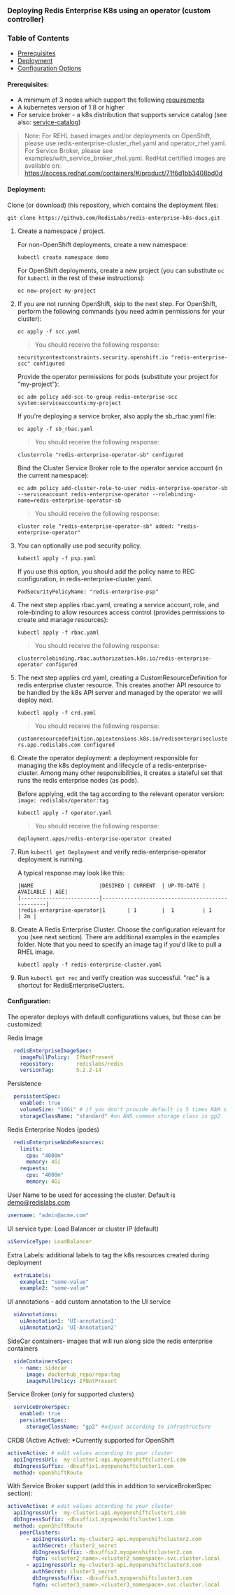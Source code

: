### Deploying Redis Enterprise K8s using an operator (custom controller)
### Table of Contents


* [Prerequisites](#prerequisites)
* [Deployment](#deployment)
* [Configuration Options](#configuration)



#### Prerequisites:
* A minimum of 3 nodes which support the following [requirements][]
* A kubernetes version of 1.8 or higher
* For service broker - a k8s distribution that supports service catalog (see also: [service-catalog][])
> Note: For REHL based images and/or deployments on OpenShift, please use redis-enterprise-cluster_rhel.yaml and operator_rhel.yaml.
For Service Broker, please see examples/with_service_broker_rhel.yaml. RedHat certified images are available on: https://access.redhat.com/containers/#/product/71f6d1bb3408bd0d


#### Deployment:
Clone (or download) this repository, which contains the deployment files:
```
git clone https://github.com/RedisLabs/redis-enterprise-k8s-docs.git
```

1) Create a namespace / project.

    For non-OpenShift deployments, create a new namespace:
    
    ```
    kubectl create namespace demo
    ```

    For OpenShift deployments, create a new project (you can substitute `oc` for `kubectl` in the rest of these instructions):
    
    ```
    oc new-project my-project
    ```

2) If you are not running OpenShift, skip to the next step.  For OpenShift, perform the following commands (you need admin permissions for your cluster):
     
    ```
    oc apply -f scc.yaml
    ```
      > You should receive the following response:
   
    `securitycontextconstraints.security.openshift.io "redis-enterprise-scc" configured`
       
    Provide the operator permissions for pods (substitute your project for "my-project"):
    ```
    oc adm policy add-scc-to-group redis-enterprise-scc system:serviceaccounts:my-project
    ```
    
    If you're deploying a service broker, also apply the sb_rbac.yaml file:
    ```
    oc apply -f sb_rbac.yaml
    ```
    
    > You should receive the following response:

    `clusterrole "redis-enterprise-operator-sb" configured`

    Bind the Cluster Service Broker role to the operator service account (in the current namespace):
    
     ```
    oc adm policy add-cluster-role-to-user redis-enterprise-operator-sb --serviceaccount redis-enterprise-operator --rolebinding-name=redis-enterprise-operator-sb
     ```
    > You should receive the following response:

    `cluster role "redis-enterprise-operator-sb" added: "redis-enterprise-operator"`

3) You can optionally use pod security policy.
    ```
    kubectl apply -f psp.yaml
    ```
    If you use this option, you should add the policy name to REC configuration, in redis-enterprise-cluster.yaml.
    ```
    PodSecurityPolicyName: "redis-enterprise-psp"
    ```


4) The next step applies rbac.yaml, creating a service account, role, and role-binding to allow resources access control (provides permissions to create and manage resources):

    ```
    kubectl apply -f rbac.yaml
    ```

    > You should receive the following response:

    `clusterrolebinding.rbac.authorization.k8s.io/redis-enterprise-operator configured`

5) The next step applies crd.yaml, creating a CustomResourceDefinition for redis enterprise cluster resource.
This creates another API resource to be handled by the k8s API server and managed by the operator we will deploy next.
    ```
    kubectl apply -f crd.yaml
    ```

    > You should receive the following response:
    
    `customresourcedefinition.apiextensions.k8s.io/redisenterpriseclusters.app.redislabs.com configured`

6) Create the operator deployment: a deployment responsible for managing the k8s deployment and lifecycle of a redis-enterprise-cluster.
    Among many other responsibilities, it creates a stateful set that runs the redis enterprise nodes (as pods).

    Before applying, edit the tag according to the relevant operator version: `image: redislabs/operator:tag`
    ```
    kubectl apply -f operator.yaml
    ```

    > You should receive the following response:
    
    `deployment.apps/redis-enterprise-operator created`

7) Run `kubectl get Deployment` and verify redis-enterprise-operator deployment is running.

    A typical response may look like this:
    ```
    |NAME                     |DESIRED | CURRENT  | UP-TO-DATE | AVAILABLE | AGE|
    |-------------------------|-------------------------------------------------|
    |redis-enterprise-operator|1	   | 1        |  1         | 1         | 2m |
    ```

8)  Create A Redis Enterprise Cluster.  Choose the configuration relevant for you (see next section).  There are additional examples in the examples folder. Note that you need to specify an image tag if you'd like to pull a RHEL image.

    ```
    kubectl apply -f redis-enterprise-cluster.yaml
    ```

9) Run ```kubectl get rec``` and verify creation was successful. "rec" is a shortcut for RedisEnterpriseClusters.


#### Configuration:
The operator deploys with default configurations values, but those can be customized:

Redis Image
```yaml
  redisEnterpriseImageSpec:
    imagePullPolicy:  IfNotPresent
    repository:       redislabs/redis
    versionTag:       5.2.2-14
```

Persistence 
```yaml
  persistentSpec:
    enabled: true
    volumeSize: "10Gi" # if you don't provide default is 5 times RAM size
    storageClassName: "standard" #on AWS common storage class is gp2
```

Redis Enterprise Nodes (podes)
```yaml
  redisEnterpriseNodeResources:
    limits:
      cpu: "4000m"
      memory: 4Gi
    requests:
      cpu: "4000m"
      memory: 4Gi
```

User Name to be used for accessing the cluster. Default is demo@redislabs.com
```yaml
username: "admin@acme.com"
```

UI service type: Load Balancer or cluster IP (default)
```yaml
uiServiceType: LoadBalancer
```

Extra Labels: additional labels to tag the k8s resources created during deployment
```yaml
  extraLabels:
    example1: "some-value"
    example2: "some-value"
```

UI annotations - add custom annotation to the UI service
```yaml
  uiAnnotations:
    uiAnnotation1: 'UI-annotation1'
    uiAnnotation2: 'UI-Annotation2'
```


SideCar containers- images that will run along side the redis enterprise containers
```yaml
  sideContainersSpec:
    - name: sidecar
      image: dockerhub_repo/repo:tag
      imagePullPolicy: IfNotPresent
```

Service Broker (only for supported clusters)
```yaml 
  serviceBrokerSpec:
    enabled: true
    persistentSpec:
      storageClassName: "gp2" #adjust according to infrastructure 
```

CRDB (Active Active):
*Currently supported for OpenShift

```yaml 
activeActive: # edit values according to your cluster
  apiIngressUrl:  my-cluster1-api.myopenshiftcluster1.com 
  dbIngressSuffix: -dbsuffix1.myopenshiftcluster1.com
  method: openShiftRoute
```

With Service Broker support (add this in addition to serviceBrokerSpec section):
```yaml
activeActive: # edit values according to your cluster
  apiIngressUrl:  my-cluster1-api.myopenshiftcluster1.com
  dbIngressSuffix: -dbsuffix1.myopenshiftcluster1.com
  method: openShiftRoute
    peerClusters:
      - apiIngressUrl: my-cluster2-api.myopenshiftcluster2.com
        authSecret: cluster2_secret
        dbIngressSuffix: -dbsuffix2.myopenshiftcluster2.com
        fqdn: <cluster2_name>.<cluster2_namespace>.svc.cluster.local
      - apiIngressUrl: my-cluster3-api.myopenshiftcluster3.com
        authSecret: cluster3_secret
        dbIngressSuffix: -dbsuffix3.myopenshiftcluster3.com
        fqdn: <cluster3_name>.<cluster3_namespace>.svc.cluster.local
```

[requirements]: https://redislabs.com/redis-enterprise-documentation/administering/designing-production/hardware-requirements/
[service-catalog]: https://kubernetes.io/docs/concepts/extend-kubernetes/service-catalog/
